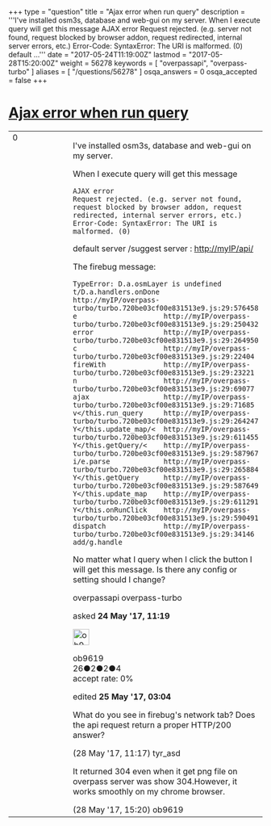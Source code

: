 +++
type = "question"
title = "Ajax error when run query"
description = '''I&#x27;ve installed osm3s, database and web-gui on my server.  When I execute query will get this message  AJAX error  Request rejected. (e.g. server not found, request blocked by browser addon, request redirected, internal server errors, etc.) Error-Code: SyntaxError: The URI is malformed. (0)  default ...'''
date = "2017-05-24T11:19:00Z"
lastmod = "2017-05-28T15:20:00Z"
weight = 56278
keywords = [ "overpassapi", "overpass-turbo" ]
aliases = [ "/questions/56278" ]
osqa_answers = 0
osqa_accepted = false
+++

<div class="headNormal">

# [Ajax error when run query](/questions/56278/ajax-error-when-run-query)

</div>

<div id="main-body">

<div id="askform">

<table id="question-table" style="width:100%;">
<colgroup>
<col style="width: 50%" />
<col style="width: 50%" />
</colgroup>
<tbody>
<tr>
<td style="width: 30px; vertical-align: top"><div class="vote-buttons">
<span id="post-56278-upvote" class="ajax-command post-vote up" rel="nofollow" title="I like this post (click again to cancel)"> </span>
<div id="post-56278-score" class="post-score" title="current number of votes">
0
</div>
<span id="post-56278-downvote" class="ajax-command post-vote down" rel="nofollow" title="I dont like this post (click again to cancel)"> </span> <span id="favorite-mark" class="ajax-command favorite-mark" rel="nofollow" title="mark/unmark this question as favorite (click again to cancel)"> </span>
<div id="favorite-count" class="favorite-count">
&#10;</div>
</div></td>
<td><div id="item-right">
<div class="question-body">
<p>I've installed osm3s, database and web-gui on my server.</p>
<p>When I execute query will get this message</p>
<pre><code>AJAX error 
Request rejected. (e.g. server not found, request blocked by browser addon, request redirected, internal server errors, etc.)
Error-Code: SyntaxError: The URI is malformed. (0)</code></pre>
<p>default server /suggest server : <a href="http://myIP/api/">http://myIP/api/</a></p>
<p>The firebug message:</p>
<pre><code>TypeError: D.a.osmLayer is undefined
t/D.a.handlers.onDone     http://myIP/overpass-turbo/turbo.720be03cf00e831513e9.js:29:576458
e                     http://myIP/overpass-turbo/turbo.720be03cf00e831513e9.js:29:250432
error                 http://myIP/overpass-turbo/turbo.720be03cf00e831513e9.js:29:264950
c                     http://myIP/overpass-turbo/turbo.720be03cf00e831513e9.js:29:22404
fireWith              http://myIP/overpass-turbo/turbo.720be03cf00e831513e9.js:29:23221
n                     http://myIP/overpass-turbo/turbo.720be03cf00e831513e9.js:29:69077
ajax                  http://myIP/overpass-turbo/turbo.720be03cf00e831513e9.js:29:71685
v&lt;/this.run_query     http://myIP/overpass-turbo/turbo.720be03cf00e831513e9.js:29:264247
Y&lt;/this.update_map/&lt;  http://myIP/overpass-turbo/turbo.720be03cf00e831513e9.js:29:611455
Y&lt;/this.getQuery/&lt;    http://myIP/overpass-turbo/turbo.720be03cf00e831513e9.js:29:587967
i/e.parse             http://myIP/overpass-turbo/turbo.720be03cf00e831513e9.js:29:265884
Y&lt;/this.getQuery      http://myIP/overpass-turbo/turbo.720be03cf00e831513e9.js:29:587649
Y&lt;/this.update_map    http://myIP/overpass-turbo/turbo.720be03cf00e831513e9.js:29:611291
Y&lt;/this.onRunClick    http://myIP/overpass-turbo/turbo.720be03cf00e831513e9.js:29:590491
dispatch              http://myIP/overpass-turbo/turbo.720be03cf00e831513e9.js:29:34146
add/g.handle</code></pre>
<p>No matter what I query when I click the button I will get this message. Is there any config or setting should I change?</p>
</div>
<div id="question-tags" class="tags-container tags">
<span class="post-tag tag-link-overpassapi" rel="tag" title="see questions tagged &#39;overpassapi&#39;">overpassapi</span> <span class="post-tag tag-link-overpass-turbo" rel="tag" title="see questions tagged &#39;overpass-turbo&#39;">overpass-turbo</span>
</div>
<div id="question-controls" class="post-controls">
&#10;</div>
<div class="post-update-info-container">
<div class="post-update-info post-update-info-user">
<p>asked <strong>24 May '17, 11:19</strong></p>
<img src="https://secure.gravatar.com/avatar/adb24ae063869f3b1c62e61672cf087b?s=32&amp;d=identicon&amp;r=g" class="gravatar" width="32" height="32" alt="ob9619&#39;s gravatar image" />
<p><span>ob9619</span><br />
<span class="score" title="26 reputation points">26</span><span title="2 badges"><span class="badge1">●</span><span class="badgecount">2</span></span><span title="2 badges"><span class="silver">●</span><span class="badgecount">2</span></span><span title="4 badges"><span class="bronze">●</span><span class="badgecount">4</span></span><br />
<span class="accept_rate" title="Rate of the user&#39;s accepted answers">accept rate:</span> <span title="ob9619 has no accepted answers">0%</span></p>
</div>
<div class="post-update-info post-update-info-edited">
<p><span> edited <strong>25 May '17, 03:04</strong> </span></p>
</div>
</div>
<div id="comments-container-56278" class="comments-container">
<span id="56337"></span>
<div id="comment-56337" class="comment">
<div id="post-56337-score" class="comment-score">
&#10;</div>
<div class="comment-text">
<p>What do you see in firebug's network tab? Does the api request return a proper HTTP/200 answer?</p>
</div>
<div id="comment-56337-info" class="comment-info">
<span class="comment-age">(28 May '17, 11:17)</span> <span class="comment-user userinfo">tyr_asd</span>
</div>
</div>
<span id="56340"></span>
<div id="comment-56340" class="comment">
<div id="post-56340-score" class="comment-score">
&#10;</div>
<div class="comment-text">
<p>It returned 304 even when it get png file on overpass server was show 304.However, it works smoothly on my chrome browser.</p>
</div>
<div id="comment-56340-info" class="comment-info">
<span class="comment-age">(28 May '17, 15:20)</span> <span class="comment-user userinfo">ob9619</span>
</div>
</div>
</div>
<div id="comment-tools-56278" class="comment-tools">
&#10;</div>
<div class="clear">
&#10;</div>
<div id="comment-56278-form-container" class="comment-form-container">
&#10;</div>
<div class="clear">
&#10;</div>
</div></td>
</tr>
</tbody>
</table>

</div>

</div>

